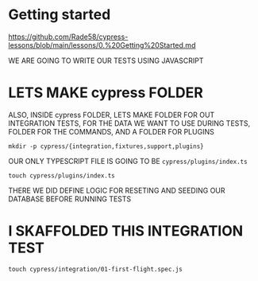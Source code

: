 # Getting started

<https://github.com/Rade58/cypress-lessons/blob/main/lessons/0.%20Getting%20Started.md>


WE ARE GOING TO WRITE OUR TESTS USING JAVASCRIPT

# LETS MAKE cypress FOLDER

ALSO, INSIDE cypress FOLDER, LETS MAKE FOLDER FOR OUT INTEGRATION TESTS, FOR THE DATA WE WANT TO USE DURING TESTS, FOLDER FOR THE COMMANDS, AND A FOLDER FOR PLUGINS

```
mkdir -p cypress/{integration,fixtures,support,plugins}
```

OUR ONLY TYPESCRIPT FILE IS GOING TO BE `cypress/plugins/index.ts`

```
touch cypress/plugins/index.ts
```

THERE WE DID DEFINE LOGIC FOR RESETING AND SEEDING OUR DATABASE BEFORE RUNNING TESTS

# I SKAFFOLDED THIS INTEGRATION TEST 

```
touch cypress/integration/01-first-flight.spec.js
```

```js

```




